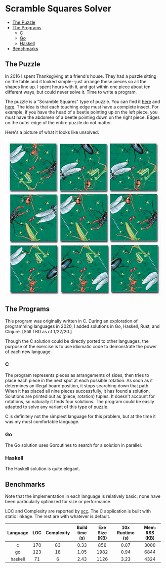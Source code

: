 # Scramble Squares Solver <!-- omit in toc -->

- [The Puzzle](#the-puzzle)
- [The Programs](#the-programs)
  - [C](#c)
  - [Go](#go)
  - [Haskell](#haskell)
- [Benchmarks](#benchmarks)

## The Puzzle

In 2016 I spent Thanksgiving at a friend's house. They had a puzzle sitting on the table and it
looked simple--just arrange these pieces so all the shapes line up. I spent hours with it, and got
within one piece about ten different ways, but could never solve it. Time to write a program.

The puzzle is a "Scramble Squares" type of puzzle. You can find it
[here](https://www.puzzlewarehouse.com/Insects-10028ss.html) and
[here](https://www.amazon.com/B-Dazzle-10028-Scramble-Squares-Insects/dp/B000021Z0S). The idea is
that each touching edge must have a complete insect. For example, if you have the head of a beetle
pointing up on the left piece, you must have the abdomen of a beetle pointing down on the right
piece. Edges on the outer edge of the entire puzzle do not matter.

Here's a picture of what it looks like unsolved:

![image](images/puzzle.jpg)

## The Programs

This program was originally written in C. During an exploration of programming languages in 2020, I
added solutions in Go, Haskell, Rust, and Clojure. [Still TBD as of 1/22/20.]

Though the C solution could be directly ported to other languages, the purpose of the exercise is to
use idiomatic code to demonstrate the power of each new language.

### C

The program represents pieces as arrangements of sides, then tries to place each piece in the next
spot at each possible rotation. As soon as it determines an illegal board position, it stops
searching down that path. When it has placed all nine pieces successfully, it has found a solution.
Solutions are printed out as (piece, rotation) tuples. It doesn't account for rotations, so
naturally it finds four solutions. The program could be easily adapted to solve any variant of this
type of puzzle.

C is definitely not the simplest language for this problem, but at the time it was my most
comfortable language.

### Go

The Go solution uses Goroutines to search for a solution in parallel.

### Haskell

The Haskell solution is quite elegant.

## Benchmarks

Note that the implementation in each language is relatively basic; none have been particularly
optimized for size or performance.

LOC and Complexity are reported by [scc](https://github.com/boyter/scc). The C application is built
with static linkage. The rest are with whatever is default.

| Language |  LOC  | Complexity | Build time (s) | Exe Size (KB) | 10x Runtime (s) | Mem: RSS (KB) |
|:--------:|:-----:|:----------:|:--------------:|:-------------:|:---------------:|:-------------:|
| c        | 170   | 83         | 0.33           | 856           | 0.07            | 3000          |
| go       | 123   | 18         | 1.05           | 1982          | 0.94            | 6844          |
| haskell  | 71    | 6          | 2.43           | 1126          | 3.23            | 4324          |
